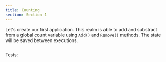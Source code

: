```yaml
---
title: Counting
section: Section 1
---
```



Let's create our first application. This realm is able to add and substract from a global count variable using `Add()`
and `Remove()` methods. The state will be saved between executions.

<!--TODO: add an example about how to deploy this realm and how to call to Add() and Remove() using the command line -->

```go file=./count.gno
```

Tests:

```go file=./count_test.gno
```
